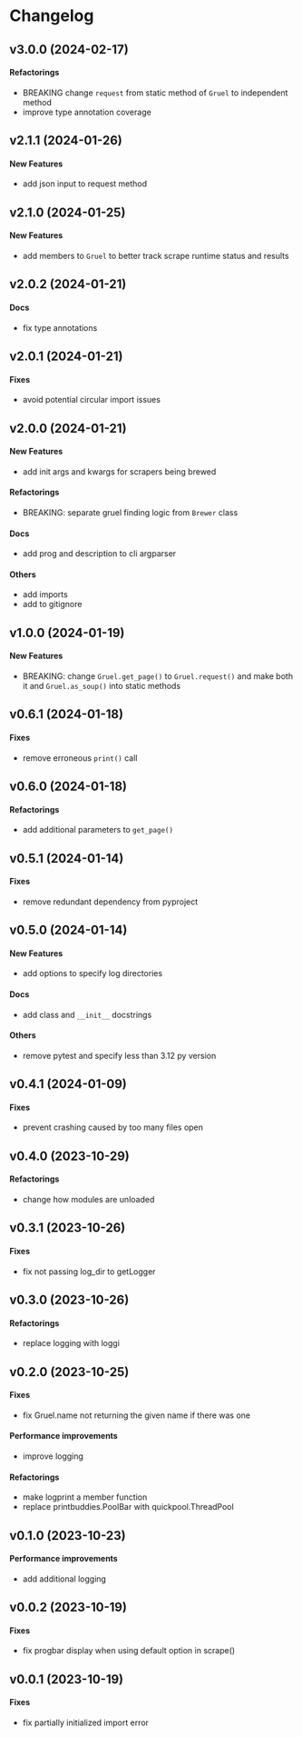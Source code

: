 # Changelog

## v3.0.0 (2024-02-17)

#### Refactorings

* BREAKING change `request` from static method of `Gruel` to independent method
* improve type annotation coverage


## v2.1.1 (2024-01-26)

#### New Features

* add json input to request method


## v2.1.0 (2024-01-25)

#### New Features

* add members to `Gruel` to better track scrape runtime status and results


## v2.0.2 (2024-01-21)

#### Docs

* fix type annotations


## v2.0.1 (2024-01-21)

#### Fixes

* avoid potential circular import issues


## v2.0.0 (2024-01-21)

#### New Features

* add init args and kwargs for scrapers being brewed
#### Refactorings

* BREAKING: separate gruel finding logic from `Brewer` class
#### Docs

* add prog and description to cli argparser
#### Others

* add imports
* add to gitignore


## v1.0.0 (2024-01-19)

#### New Features

* BREAKING: change `Gruel.get_page()` to `Gruel.request()` and make both it and `Gruel.as_soup()` into static methods


## v0.6.1 (2024-01-18)

#### Fixes

* remove erroneous `print()` call


## v0.6.0 (2024-01-18)

#### Refactorings

* add additional parameters to `get_page()`


## v0.5.1 (2024-01-14)

#### Fixes

* remove redundant dependency from pyproject


## v0.5.0 (2024-01-14)

#### New Features

* add options to specify log directories
#### Docs

* add class and `__init__` docstrings
#### Others

* remove pytest and specify less than 3.12 py version


## v0.4.1 (2024-01-09)

#### Fixes

* prevent crashing caused by too many files open


## v0.4.0 (2023-10-29)

#### Refactorings

* change how modules are unloaded

## v0.3.1 (2023-10-26)

#### Fixes

* fix not passing log_dir to getLogger

## v0.3.0 (2023-10-26)

#### Refactorings

* replace logging with loggi

## v0.2.0 (2023-10-25)

#### Fixes

* fix Gruel.name not returning the given name if there was one
#### Performance improvements

* improve logging
#### Refactorings

* make logprint a member function
* replace printbuddies.PoolBar with quickpool.ThreadPool


## v0.1.0 (2023-10-23)

#### Performance improvements

* add additional logging

## v0.0.2 (2023-10-19)

#### Fixes

* fix progbar display when using default option in scrape()


## v0.0.1 (2023-10-19)

#### Fixes

* fix partially initialized import error



